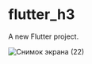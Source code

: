 # flutter_h3

A new Flutter project.

![Снимок экрана (22)](https://github.com/KalmahambetNardina/flutter_hw3/assets/145662631/e69d5748-cc3d-4377-8e01-440c28c4f0c1)
